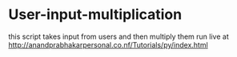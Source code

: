 # User-input-multiplication
this script takes input from users and then multiply them
run live at
http://anandprabhakarpersonal.co.nf/Tutorials/py/index.html
